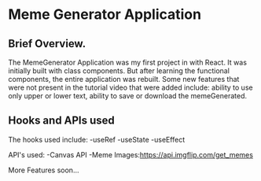 # Meme Generator Application

## Brief Overview.

The MemeGenerator Application was my first project in with React. It was initially built with class components. But after learning the functional components, the entire application was rebuilt. Some new features that were not present in the tutorial video that were added include: ability to use only upper or lower text, ability to save or download the memeGenerated.

## Hooks and APIs used 

The hooks used include:
-useRef
-useState
-useEffect

API's used:
-Canvas API
-Meme Images:https://api.imgflip.com/get_memes

More Features soon...
